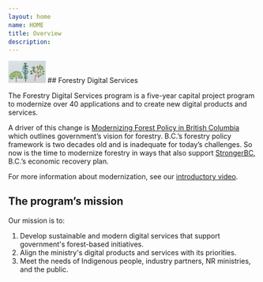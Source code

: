 ```yaml
---
layout: home
name: HOME
title: Overview
description:  
---
```



<img src="assets/images/slide1.png" alt="FDS" width="15%" height="15%">
## Forestry Digital Services

The Forestry Digital Services program is a five-year capital project program to modernize over 40 applications and to create new digital products and services. 

A driver of this change is [Modernizing Forest Policy in British Columbia](https://www2.gov.bc.ca/gov/content/industry/forestry/competitive-forest-industry) which outlines government’s vision for forestry. B.C.’s forestry policy framework is two decades old and is inadequate for today’s challenges. So now is the time to modernize forestry in ways that also support [StrongerBC](https://strongerbc.gov.bc.ca/), B.C.’s economic recovery plan. 

For more information about modernization, see our [introductory video](https://www.youtube.com/watch?v=wu1pbKvGsOM). 

## The program’s mission 

Our mission is to: 
1. Develop sustainable and modern digital services that support government's forest-based initiatives. 
2. Align the ministry's digital products and services with its priorities. 
3. Meet the needs of Indigenous people, industry partners, NR ministries, and the public. 
